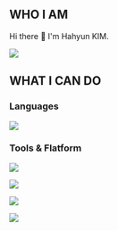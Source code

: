 ## WHO I AM

Hi there 👋 I'm Hahyun KIM.



<a href="hahyun.h.kim@gmail.com" target="_blank"><img src="https://img.shields.io/badge/hahyun.h.kim@gmail.com-EA4335?style=flat-square&logo=gmail&logoColor=FFFFFF"/></a>

<!--
**hxhkim/hxhkim** is a ✨ _special_ ✨ repository because its `README.md` (this file) appears on your GitHub profile.

Here are some ideas to get you started:

- 🔭 I’m currently working on ...
- 🌱 I’m currently learning ...
- 👯 I’m looking to collaborate on ...
- 🤔 I’m looking for help with ...
- 💬 Ask me about ...
- 📫 How to reach me: ...
- 😄 Pronouns: ...
- ⚡ Fun fact: ...
-->


## WHAT I CAN DO

### Languages
<a href="-" target="_blank"><img src="https://img.shields.io/badge/Python-3776AB?style=flat-square&logo=python&logoColor=FFFFFF"/></a>


### Tools & Flatform
<a href="-" target="_blank"><img src="https://img.shields.io/badge/SpringBoot-6DB33F?style=flat-square&logo=springboot&logoColor=FFFFFF"></a>

<a href="-" target="_blank"><img src="https://img.shields.io/badge/Git-F05032?style=flat-square&logo=git&logoColor=FFFFFF"></a>

<a href="-" target="_blank"><img src="https://img.shields.io/badge/TensorFlow-D00000?style=flat-square&logo=keras&logoColor=FFFFFF"></a>

<a href="-" target="_blank"><img src="https://img.shields.io/badge/Keras-FF6F00?style=flat-square&logo=tensorflow&logoColor=FFFFFF"></a>

















